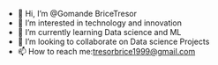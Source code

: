 - 👋 Hi, I’m @Gomande BriceTresor
- 👀 I’m interested in technology and innovation
- 🌱 I’m currently learning Data science and ML
- 💞️ I’m looking to collaborate on Data science Projects
- 📫 How to reach me:tresorbrice1999@gmail.com
